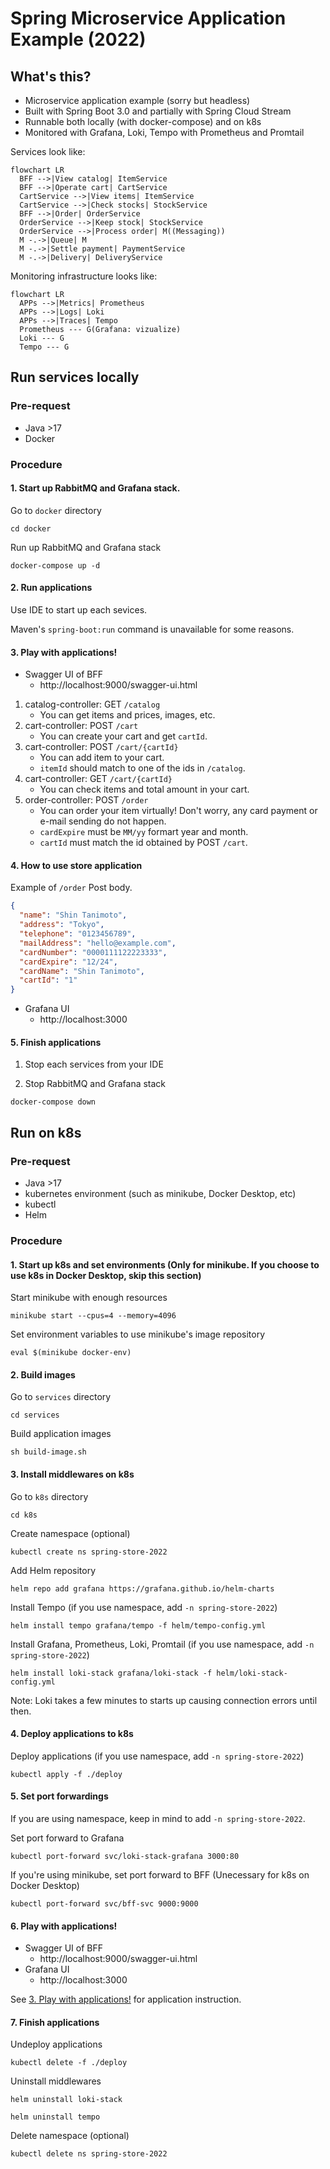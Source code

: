 # Spring Microservice Application Example (2022)

## What's this?

- Microservice application example (sorry but headless)
- Built with Spring Boot 3.0 and partially with Spring Cloud Stream
- Runnable both locally (with docker-compose) and on k8s
- Monitored with Grafana, Loki, Tempo with Prometheus and Promtail

Services look like:
```mermaid
flowchart LR
  BFF -->|View catalog| ItemService
  BFF -->|Operate cart| CartService
  CartService -->|View items| ItemService
  CartService -->|Check stocks| StockService
  BFF -->|Order| OrderService
  OrderService -->|Keep stock| StockService
  OrderService -->|Process order| M((Messaging))
  M -.->|Queue| M
  M -.->|Settle payment| PaymentService
  M -.->|Delivery| DeliveryService
```

Monitoring infrastructure looks like:
```mermaid
flowchart LR
  APPs -->|Metrics| Prometheus
  APPs -->|Logs| Loki
  APPs -->|Traces| Tempo
  Prometheus --- G(Grafana: vizualize)
  Loki --- G
  Tempo --- G
```

## Run services locally

### Pre-request

- Java >17
- Docker

### Procedure

#### 1. Start up RabbitMQ and Grafana stack.

Go to `docker` directory
```
cd docker
```

Run up RabbitMQ and Grafana stack
```
docker-compose up -d
```

#### 2. Run applications

Use IDE to start up each sevices.

Maven's `spring-boot:run` command is unavailable for some reasons.

#### 3. Play with applications!

- Swagger UI of BFF
  - http://localhost:9000/swagger-ui.html

1. catalog-controller: GET `/catalog`
    - You can get items and prices, images, etc.
2. cart-controller: POST `/cart`
    - You can create your cart and get `cartId`.
3. cart-controller: POST `/cart/{cartId}`
    - You can add item to your cart.
    - `itemId` should match to one of the ids in `/catalog`.
4. cart-controller: GET `/cart/{cartId}`
    - You can check items and total amount in your cart.
5. order-controller: POST `/order`
    - You can order your item virtually! Don't worry, any card payment or e-mail sending do not happen.
    - `cardExpire` must be `MM/yy` formart year and month.
    - `cartId` must match the id obtained by POST `/cart`.

#### 4. How to use store application

Example of `/order` Post body.
```json
{
  "name": "Shin Tanimoto",
  "address": "Tokyo",
  "telephone": "0123456789",
  "mailAddress": "hello@example.com",
  "cardNumber": "0000111122223333",
  "cardExpire": "12/24",
  "cardName": "Shin Tanimoto",
  "cartId": "1"
}
```

- Grafana UI
  - http://localhost:3000


#### 5. Finish applications

1. Stop each services from your IDE

2. Stop RabbitMQ and Grafana stack

```
docker-compose down
```

## Run on k8s

### Pre-request

- Java >17
- kubernetes environment (such as minikube, Docker Desktop, etc)
- kubectl
- Helm

### Procedure

#### 1. Start up k8s and set environments (Only for minikube. If you choose to use k8s in Docker Desktop, skip this section)

Start minikube with enough resources
```
minikube start --cpus=4 --memory=4096
```

Set environment variables to use minikube's image repository
```
eval $(minikube docker-env)
```

#### 2. Build images

Go to `services` directory
```
cd services
```

Build application images
```
sh build-image.sh
```

#### 3. Install middlewares on k8s

Go to `k8s` directory
```
cd k8s
```

Create namespace (optional)
```
kubectl create ns spring-store-2022
```

Add Helm repository
```
helm repo add grafana https://grafana.github.io/helm-charts
```

Install Tempo (if you use namespace, add `-n spring-store-2022`)
```
helm install tempo grafana/tempo -f helm/tempo-config.yml
```

Install Grafana, Prometheus, Loki, Promtail (if you use namespace, add `-n spring-store-2022`)
```
helm install loki-stack grafana/loki-stack -f helm/loki-stack-config.yml
```

Note: Loki takes a few minutes to starts up causing connection errors until then.

#### 4. Deploy applications to k8s

Deploy applications (if you use namespace, add `-n spring-store-2022`)
```
kubectl apply -f ./deploy
```

#### 5. Set port forwardings

If you are using namespace, keep in mind to add `-n spring-store-2022`.

Set port forward to Grafana
```
kubectl port-forward svc/loki-stack-grafana 3000:80
```

If you're using minikube, set port forward to BFF (Unecessary for k8s on Docker Desktop)
```
kubectl port-forward svc/bff-svc 9000:9000
```

#### 6. Play with applications!

- Swagger UI of BFF
  - http://localhost:9000/swagger-ui.html
- Grafana UI
  - http://localhost:3000

See [3. Play with applications!](#3-play-with-applications) for application instruction.

#### 7. Finish applications

Undeploy applications
```
kubectl delete -f ./deploy
```

Uninstall middlewares
```
helm uninstall loki-stack
```
```
helm uninstall tempo
```

Delete namespace (optional)
```
kubectl delete ns spring-store-2022
```
